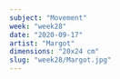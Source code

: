 ```yaml
---
subject: "Movement"
week: "week28"
date: "2020-09-17"
artist: "Margot"
dimensions: "20x24 cm"
slug: "week28/Margot.jpg"
---
```

